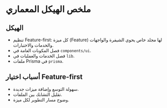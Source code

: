 # ملخص الهيكل المعماري

## الهيكل

- تنظيم Feature-first: كل ميزة (Feature) لها مجلد خاص يحوي الشيفرة والواجهات والخدمات والاختبارات.
- فصل المكونات العامة في `components/ui`.
- فصل الخدمات والعمليات في `lib`.
- ملفات Prisma في `prisma`.

## أسباب اختيار Feature-first

- سهولة التوسع وإضافة ميزات جديدة.
- تقليل التشابك بين الملفات.
- وضوح مسار التطوير لكل ميزة.
